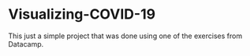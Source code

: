 # Visualizing-COVID-19
This just a simple project that was done using one of the exercises from Datacamp.
